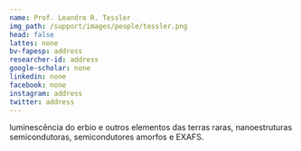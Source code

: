 ```yaml
---
name: Prof. Leandro R. Tessler
img_path: /support/images/people/tessler.png
head: false
lattes: none
bv-fapesp: address
researcher-id: address
google-scholar: none
linkedin: none
facebook: none
instagram: address
twitter: address
---
```

luminescência do erbio e outros elementos das terras raras, nanoestruturas
semicondutoras, semicondutores amorfos e EXAFS.

